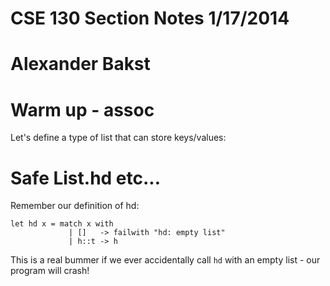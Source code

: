 # CSE 130 Section Notes 1/17/2014
# Alexander Bakst

# Warm up - assoc

Let's define a type of list that can store keys/values:

# Safe List.hd etc...

Remember our definition of hd:

    let hd x = match x with
                 | []   -> failwith "hd: empty list"
                 | h::t -> h
                 
This is a real bummer if we ever accidentally call `hd` with
an empty list - our program will crash!




    
